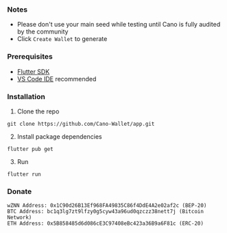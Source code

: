 ### Notes
- Please don't use your main seed while testing until Cano is fully audited by the community
- Click `Create Wallet` to generate

### Prerequisites

* [Flutter SDK](https://flutter.dev)
* [VS Code IDE](https://code.visualstudio.com/) recommended

### Installation

1. Clone the repo
```
git clone https://github.com/Cano-Wallet/app.git
```
2. Install package dependencies
```
flutter pub get
```
3. Run
```
flutter run
```

### Donate
```
wZNN Address: 0x1C90d26B13Ef968FA49835C86f4DdE4A2e02af2c (BEP-20)
BTC Address: bc1q3lg7zt9lfzy0g5cyw43a96ud0qzczz38nett7j (Bitcoin Network)
ETH Address: 0x5B858485d6d086cE3C97408eBc423a36B9a6F81c (ERC-20)
```